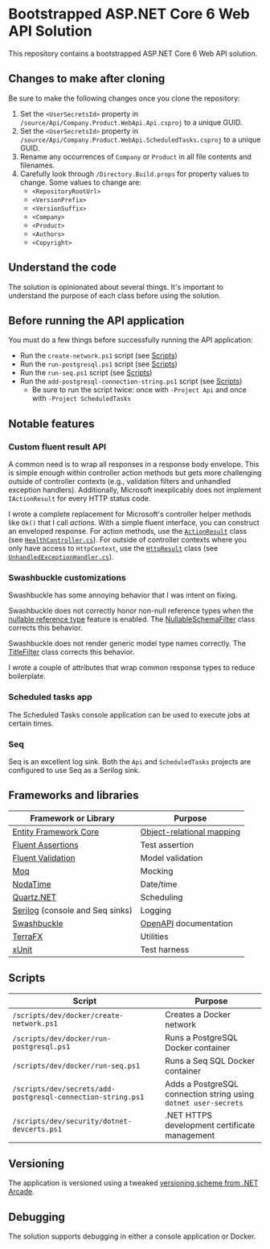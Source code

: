 # Bootstrapped ASP.NET Core 6 Web API Solution

This repository contains a bootstrapped ASP.NET Core 6 Web API solution.

## Changes to make after cloning

Be sure to make the following changes once you clone the repository:

1. Set the `<UserSecretsId>` property in `/source/Api/Company.Product.WebApi.Api.csproj` to a unique GUID.
2. Set the `<UserSecretsId>` property in `/source/Api/Company.Product.WebApi.ScheduledTasks.csproj` to a unique GUID.
3. Rename any occurrences of `Company` or `Product` in all file contents and filenames.
4. Carefully look through `/Directory.Build.props` for property values to change. Some values to change are:
    - `<RepositoryRootUrl>`
    - `<VersionPrefix>`
    - `<VersionSuffix>`
    - `<Company>`
    - `<Product>`
    - `<Authors>`
    - `<Copyright>`

## Understand the code

The solution is opinionated about several things. It's important to understand the purpose of each class before using the solution.

## Before running the API application

You must do a few things before successfully running the API application:

- Run the `create-network.ps1` script (see [Scripts](#scripts))
- Run the `run-postgresql.ps1` script (see [Scripts](#scripts))
- Run the `run-seq.ps1` script (see [Scripts](#scripts))
- Run the `add-postgresql-connection-string.ps1` script (see [Scripts](#scripts))
  - Be sure to run the script twice: once with `-Project Api` and once with `-Project ScheduledTasks`

## Notable features

### Custom fluent result API

A common need is to wrap all responses in a response body envelope. This is simple enough within controller action methods but gets more challenging outside of controller contexts (e.g., validation filters and unhandled exception handlers). Additionally, Microsoft inexplicably does not implement `IActionResult` for every HTTP status code.

I wrote a complete replacement for Microsoft's controller helper methods like `Ok()` that I call _actions_. With a simple fluent interface, you can construct an enveloped response. For action methods, use the [`ActionResult`](source/Api/Results/ActionResult.cs) class (see [`HealthController.cs`](source/Api/Controllers/Health/HealthController.cs)). For outside of controller contexts where you only have access to `HttpContext`, use the [`HttpResult`](source/Api/Results/HttpResult.cs) class (see [`UnhandledExceptionHandler.cs`](source/Api/ExceptionHandlers/UnhandledExceptionHandler.cs)).

### Swashbuckle customizations

Swashbuckle has some annoying behavior that I was intent on fixing.

Swashbuckle does not correctly honor non-null reference types when the [nullable reference type](https://docs.microsoft.com/en-us/dotnet/csharp/nullable-references) feature is enabled. The [NullableSchemaFilter](source/Api/Swashbuckle/NullableSchemaFilter.cs) class corrects this behavior.

Swashbuckle does not render generic model type names correctly. The [TitleFilter](source/Api/Swashbuckle/TitleFilter.cs) class corrects this behavior.

I wrote a couple of attributes that wrap common response types to reduce boilerplate.

### Scheduled tasks app

The Scheduled Tasks console application can be used to execute jobs at certain times.

### Seq

Seq is an excellent log sink. Both the `Api` and `ScheduledTasks` projects are configured to use Seq as a Serilog sink.

## Frameworks and libraries

| Framework or Library | Purpose |
| -------------------- | ------- |
| [Entity Framework Core](https://docs.microsoft.com/en-us/ef/core/) | [Object-relational mapping](https://en.wikipedia.org/wiki/Object%E2%80%93relational_mapping)
| [Fluent Assertions](https://fluentassertions.com/) | Test assertion |
| [Fluent Validation](https://fluentvalidation.net/) | Model validation |
| [Moq](https://github.com/moq/moq) | Mocking |
| [NodaTime](https://nodatime.org/) | Date/time |
| [Quartz.NET](https://www.quartz-scheduler.net/) | Scheduling |
| [Serilog](https://serilog.net/) (console and Seq sinks) | Logging |
| [Swashbuckle](https://docs.microsoft.com/en-us/aspnet/core/tutorials/getting-started-with-swashbuckle?view=aspnetcore-6.0&tabs=visual-studio) | [OpenAPI](https://swagger.io/) documentation |
| [TerraFX](https://github.com/terrafx/terrafx) | Utilities |
| [xUnit](https://xunit.net/) | Test harness |

## Scripts

| Script | Purpose |
| ------ | ------- |
| `/scripts/dev/docker/create-network.ps1` | Creates a Docker network |
| `/scripts/dev/docker/run-postgresql.ps1` | Runs a PostgreSQL Docker container |
| `/scripts/dev/docker/run-seq.ps1` | Runs a Seq SQL Docker container |
| `/scripts/dev/secrets/add-postgresql-connection-string.ps1` | Adds a PostgreSQL connection string using `dotnet user-secrets` |
| `/scripts/dev/security/dotnet-devcerts.ps1` | .NET HTTPS development certificate management |

## Versioning

The application is versioned using a tweaked [versioning scheme from .NET Arcade](https://github.com/dotnet/arcade/blob/main/Documentation/CorePackages/Versioning.md).

## Debugging

The solution supports debugging in either a console application or Docker.
